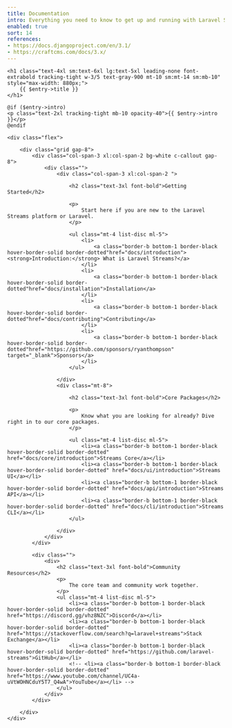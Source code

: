 ```yaml
---
title: Documentation
intro: Everything you need to know to get up and running with Laravel Streams.
enabled: true
sort: 14
references:
- https://docs.djangoproject.com/en/3.1/
- https://craftcms.com/docs/3.x/
---
```



<div class="mx-auto px-4">

    <h1 class="text-4xl sm:text-6xl lg:text-5xl leading-none font-extrabold tracking-tight w-3/5 text-gray-900 mt-10 sm:mt-14 sm:mb-10" style="max-width: 880px;">
        {{ $entry->title }}
    </h1>

    @if ($entry->intro)
    <p class="text-2xl tracking-tight mb-10 opacity-40">{{ $entry->intro }}</p>
    @endif

    <div class="flex">

        <div class="grid gap-8">
            <div class="col-span-3 xl:col-span-2 bg-white c-callout gap-8">
                <div class="">
                    <div class="col-span-3 xl:col-span-2 ">

                        <h2 class="text-3xl font-bold">Getting Started</h2>

                        <p>
                            Start here if you are new to the Laravel Streams platform or Laravel.
                        </p>

                        <ul class="mt-4 list-disc ml-5">
                            <li>
                                <a class="border-b bottom-1 border-black hover-border-solid border-dotted"href="docs/introduction"><strong>Introduction:</strong> What is Laravel Streams?</a>
                            </li>
                            <li>
                                <a class="border-b bottom-1 border-black hover-border-solid border-dotted"href="docs/installation">Installation</a>
                            </li>
                            <li>
                                <a class="border-b bottom-1 border-black hover-border-solid border-dotted"href="docs/contributing">Contributing</a>
                            </li>
                            <li>
                                <a class="border-b bottom-1 border-black hover-border-solid border-dotted"href="https://github.com/sponsors/ryanthompson" target="_blank">Sponsors</a>
                            </li>
                        </ul>

                    </div>
                    <div class="mt-8">
                        
                        <h2 class="text-3xl font-bold">Core Packages</h2>

                        <p>
                            Know what you are looking for already? Dive right in to our core packages.
                        </p>

                        <ul class="mt-4 list-disc ml-5">
                            <li><a class="border-b bottom-1 border-black hover-border-solid border-dotted" href="docs/core/introduction">Streams Core</a></li>
                            <li><a class="border-b bottom-1 border-black hover-border-solid border-dotted" href="docs/ui/introduction">Streams UI</a></li>
                            <li><a class="border-b bottom-1 border-black hover-border-solid border-dotted" href="docs/api/introduction">Streams API</a></li>
                            <li><a class="border-b bottom-1 border-black hover-border-solid border-dotted" href="docs/cli/introduction">Streams CLI</a></li>
                        </ul>

                    </div>
                </div>
            </div>

            <div class="">
                <div>
                    <h2 class="text-3xl font-bold">Community Resources</h2>
                    <p>
                        The core team and community work together.
                    </p>
                    <ul class="mt-4 list-disc ml-5">
                        <li><a class="border-b bottom-1 border-black hover-border-solid border-dotted" href="https://discord.gg/vhz8NZC">Discord</a></li>
                        <li><a class="border-b bottom-1 border-black hover-border-solid border-dotted" href="https://stackoverflow.com/search?q=laravel+streams">Stack Exchange</a></li>
                        <li><a class="border-b bottom-1 border-black hover-border-solid border-dotted" href="https://github.com/laravel-streams">GitHub</a></li>
                        <!-- <li><a class="border-b bottom-1 border-black hover-border-solid border-dotted" href="https://www.youtube.com/channel/UC4a-uVtWOHNCduY5T7_Q4wA">YouTube</a></li> -->
                    </ul>
                </div>
            </div>

        </div>
    </div>
</div>
